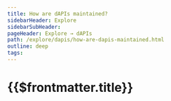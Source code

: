 ```yaml
---
title: How are dAPIs maintained?
sidebarHeader: Explore
sidebarSubHeader:
pageHeader: Explore → dAPIs
path: /explore/dapis/how-are-dapis-maintained.html
outline: deep
tags:
---
```


<PageHeader/>

<SearchHighlight/>

# {{$frontmatter.title}}